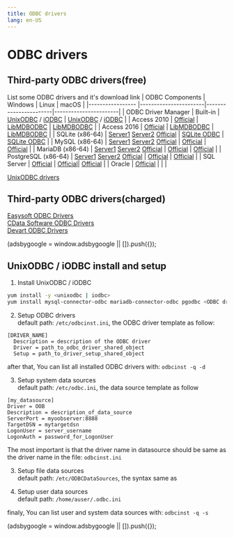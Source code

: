 ```yaml
---
title: ODBC drivers
lang: en-US
---
```


# ODBC drivers

## Third-party ODBC drivers(free)
List some ODBC drivers and it's download link
| ODBC Components     | Windows               | Linux                 | macOS                 |
|-----------------    |-----------------------|-----------------------|-----------------------|
| ODBC Driver Manager | Built-in              | [UnixODBC](http://www.unixodbc.org/) / [iODBC](http://www.iodbc.org/dataspace/doc/iodbc/wiki/iodbcWiki/Downloads) | [UnixODBC](http://www.unixodbc.org/) / [iODBC](http://www.iodbc.org/dataspace/doc/iodbc/wiki/iodbcWiki/Downloads) |
| Access 2010         | [Official](https://www.microsoft.com/en-us/download/confirmation.aspx?id=13255&6B49FDFB-8E5B-4B07-BC31-15695C5A2143=1) | [LibMDBODBC](https://github.com/mdbtools/mdbtools) | [LibMDBODBC](https://github.com/mdbtools/mdbtools) |
| Access 2016         | [Official](https://www.microsoft.com/en-us/download/confirmation.aspx?id=54920&6B49FDFB-8E5B-4B07-BC31-15695C5A2143=1) | [LibMDBODBC](https://github.com/mdbtools/mdbtools) | [LibMDBODBC](https://github.com/mdbtools/mdbtools) |
| SQLite (x86-64)     | [Server1](https://kangaroo.awaysoft.com/downloads/odbc/sqlite-odbc-x64.exe) [Server2](https://d4.injdk.cn/dbkangaroo/odbc/sqlite-odbc-x64.exe) [Official](http://www.ch-werner.de/sqliteodbc/sqliteodbc_w64.exe) | [SQLite ODBC](https://github.com/softace/sqliteodbc) | [SQLite ODBC](https://github.com/softace/sqliteodbc) |
| MySQL (x86-64)      | [Server1](https://kangaroo.awaysoft.com/downloads/odbc/mysql-odbc-x64.msi) [Server2](https://d4.injdk.cn/dbkangaroo/odbc/mysql-odbc-x64.msi) [Official](https://dev.mysql.com/downloads/connector/odbc/) | [Official](https://dev.mysql.com/downloads/connector/odbc/) | [Official](https://dev.mysql.com/downloads/connector/odbc/) |
| MariaDB (x86-64)    | [Server1](https://kangaroo.awaysoft.com/downloads/odbc/mariadb-odbc-x64.msi) [Server2](https://d4.injdk.cn/dbkangaroo/odbc/mariadb-odbc-x64.msi) [Official](https://mariadb.com/downloads/connectors/connectors-data-access/odbc-connector/) | [Official](https://mariadb.com/downloads/connectors/connectors-data-access/odbc-connector/) | [Official](https://mariadb.com/downloads/connectors/connectors-data-access/odbc-connector/) |
| PostgreSQL (x86-64) | [Server1](https://kangaroo.awaysoft.com/downloads/odbc/postgresql-odbc-x64.msi) [Server2](https://d4.injdk.cn/dbkangaroo/odbc/postgresql-odbc-x64.msi) [Official](https://ftp.postgresql.org/pub/odbc/versions/msi/psqlodbc_13_02_0000-x64.zip) | [Official](https://www.postgresql.org/ftp/odbc/versions/) | [Official](https://www.postgresql.org/ftp/odbc/versions/) |
| SQL Server          | [Official](https://download.microsoft.com/download/1/a/4/1a4a49b8-9fe6-4237-be0d-a6b8f2d559b5/en-US/18.0.1.1/x64/msodbcsql.msi) | [Official](https://docs.microsoft.com/en-us/sql/connect/odbc/linux-mac/installing-the-microsoft-odbc-driver-for-sql-server)| [Official](https://docs.microsoft.com/en-us/sql/connect/odbc/linux-mac/install-microsoft-odbc-driver-sql-server-macos?view=sql-server-ver16) |
| Oracle              | [Official](https://www.oracle.com/database/technologies/dotnet-odacdeploy-downloads.html) | | |

[UnixODBC drivers](http://www.unixodbc.org/drivers.html)

## Third-party ODBC drivers(charged)
[Easysoft ODBC Drivers](https://www.easysoft.com/products/data_access/index.html#odbc-drivers)<br/>
[CData Software ODBC Drivers](https://www.cdata.com/odbc/)<br/>
[Devart ODBC Drivers](https://www.devart.com/odbc/)

<div>
    <script2 type="text/javascript" async="true" src="https://pagead2.googlesyndication.com/pagead/js/adsbygoogle.js" />
    <ins class="adsbygoogle"
        style="display:block; text-align:center;"
        data-ad-layout="in-article"
        data-ad-format="fluid"
        data-ad-client="ca-pub-3975819313740938"
        data-ad-slot="6760827895"></ins>
    <script2 type="text/javascript">
        (adsbygoogle = window.adsbygoogle || []).push({});
    </script2>
</div>

## UnixODBC / iODBC install and setup
1. Install UnixODBC / iODBC
```bash
yum install -y <unixodbc | iodbc>
yum install mysql-connector-odbc mariadb-connector-odbc pgodbc <ODBC driver package>
```

2. Setup ODBC drivers<br/>
default path: `/etc/odbcinst.ini`, the ODBC driver template as follow:
```
[DRIVER_NAME]
  Description = description of the ODBC driver
  Driver = path_to_odbc_driver_shared_object
  Setup = path_to_driver_setup_shared_object
```
after that, You can list all installed ODBC drivers with: `odbcinst -q -d`

3. Setup system data sources<br/>
default path: `/etc/odbc.ini`, the data source template as follow
```
[my_datasource]
Driver = OOB
Description = description_of_data_source
ServerPort = myoobserver:8888
TargetDSN = mytargetdsn
LogonUser = server_username
LogonAuth = password_for_LogonUser
```
The most important is that the driver name in datasource should be same as the driver name in the file: `odbcinst.ini`

3. Setup file data sources<br/>
default path: `/etc/ODBCDataSources`, the syntax same as 

5. Setup user data sources<br/>
default path: `/home/auser/.odbc.ini`

finaly, You can list user and system data sources with:
`odbcinst -q -s`

<div>
    <script2 type="text/javascript" async="true" src="https://pagead2.googlesyndication.com/pagead/js/adsbygoogle.js" />
    <ins class="adsbygoogle"
        style="display:block; text-align:center;"
        data-ad-layout="in-article"
        data-ad-format="fluid"
        data-ad-client="ca-pub-3975819313740938"
        data-ad-slot="6760827895"></ins>
    <script2 type="text/javascript">
        (adsbygoogle = window.adsbygoogle || []).push({});
    </script2>
</div>
